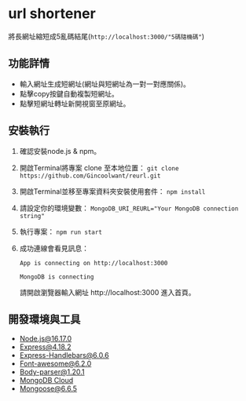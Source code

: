 # url shortener
將長網址縮短成5亂碼結尾(`http://localhost:3000/"5碼隨機碼"`)


## 功能詳情
+ 輸入網址生成短網址(網址與短網址為一對一對應關係)。
+ 點擊copy按鍵自動複製短網址。
+ 點擊短網址轉址新開視窗至原網址。

## 安裝執行
1. 確認安裝node.js & npm。
2. 開啟Terminal將專案 clone 至本地位置： `git clone https://github.com/Gincoolwant/reurl.git`
3. 開啟Terminal並移至專案資料夾安裝使用套件： `npm install`
4. 請設定你的環境變數： `MongoDB_URI_REURL="Your MongoDB connection string"`
5. 執行專案： `npm run start`
6. 成功連線會看見訊息： 

   `App is connecting on http://localhost:3000`

   `MongoDB is connecting`
 
   請開啟瀏覽器輸入網址 http://localhost:3000 進入首頁。

## 開發環境與工具
+ [Node.js@16.17.0](https://nodejs.org/en/)
+ [Express@4.18.2](https://www.npmjs.com/package/express)
+ [Express-Handlebars@6.0.6](https://www.npmjs.com/package/express-handlebars)
+ [Font-awesome@6.2.0](https://fontawesome.com/)
+ [Body-parser@1.20.1](https://www.npmjs.com/package/body-parser)
+ [MongoDB Cloud](https://www.mongodb.com/)
+ [Mongoose@6.6.5](https://mongoosejs.com/)